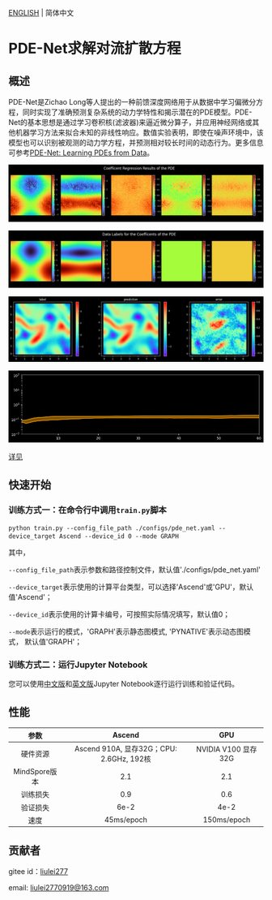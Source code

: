 [ENGLISH](README.md) | 简体中文

# PDE-Net求解对流扩散方程

## 概述

PDE-Net是Zichao Long等人提出的一种前馈深度网络用于从数据中学习偏微分方程，同时实现了准确预测复杂系统的动力学特性和揭示潜在的PDE模型。PDE-Net的基本思想是通过学习卷积核(滤波器)来逼近微分算子，并应用神经网络或其他机器学习方法来拟合未知的非线性响应。数值实验表明，即使在噪声环境中，该模型也可以识别被观测的动力学方程，并预测相对较长时间的动态行为。更多信息可参考[PDE-Net: Learning PDEs from Data](https://arxiv.org/abs/1710.09668)。

![coe label benchmark](images/coe_label_benchmark.png)

![coe trained step-1](images/coe_trained_step-1.png)

![result](images/result.jpg)

![extrapolation](images/extrapolation.jpg)

[详见](./pde_net_CN.ipynb)

## 快速开始

### 训练方式一：在命令行中调用`train.py`脚本

```shell
python train.py --config_file_path ./configs/pde_net.yaml --device_target Ascend --device_id 0 --mode GRAPH
```

其中，

`--config_file_path`表示参数和路径控制文件，默认值'./configs/pde_net.yaml'

`--device_target`表示使用的计算平台类型，可以选择'Ascend'或'GPU'，默认值'Ascend'；

`--device_id`表示使用的计算卡编号，可按照实际情况填写，默认值0；

`--mode`表示运行的模式，'GRAPH'表示静态图模式, 'PYNATIVE'表示动态图模式， 默认值'GRAPH'；

### 训练方式二：运行Jupyter Notebook

您可以使用[中文版](pde_net_CN.ipynb)和[英文版](pde_net.ipynb)Jupyter Notebook逐行运行训练和验证代码。

## 性能

|        参数         |        Ascend               |    GPU       |
|:----------------------:|:--------------------------:|:---------------:|
|     硬件资源         |     Ascend 910A, 显存32G；CPU: 2.6GHz, 192核      |      NVIDIA V100 显存32G       |
|     MindSpore版本   |        2.1            |      2.1       |
|        训练损失      |        0.9               |       0.6       |
|        验证损失      |        6e-2               |       4e-2    |
|        速度          |     45ms/epoch        |    150ms/epoch  |

## 贡献者

gitee id：[liulei277](https://gitee.com/liulei277)

email: liulei2770919@163.com